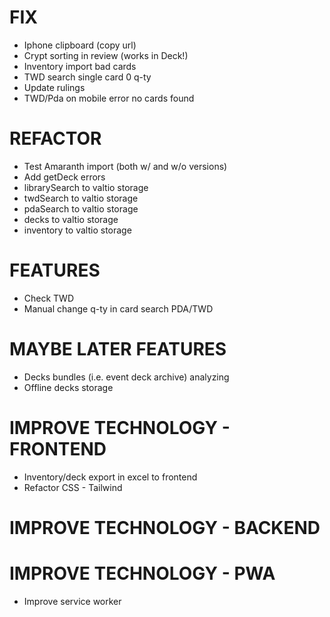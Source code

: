 # FIX
- Iphone clipboard (copy url)
- Crypt sorting in review (works in Deck!)
- Inventory import bad cards
- TWD search single card 0 q-ty
- Update rulings
- TWD/Pda on mobile error no cards found

# REFACTOR
- Test Amaranth import (both w/ and w/o versions)
- Add getDeck errors
- librarySearch to valtio storage
- twdSearch to valtio storage
- pdaSearch to valtio storage
- decks to valtio storage
- inventory to valtio storage

# FEATURES
- Check TWD
- Manual change q-ty in card search PDA/TWD

# MAYBE LATER FEATURES
- Decks bundles (i.e. event deck archive) analyzing
- Offline decks storage

# IMPROVE TECHNOLOGY - FRONTEND
- Inventory/deck export in excel to frontend
- Refactor CSS - Tailwind

# IMPROVE TECHNOLOGY - BACKEND

# IMPROVE TECHNOLOGY - PWA
- Improve service worker
